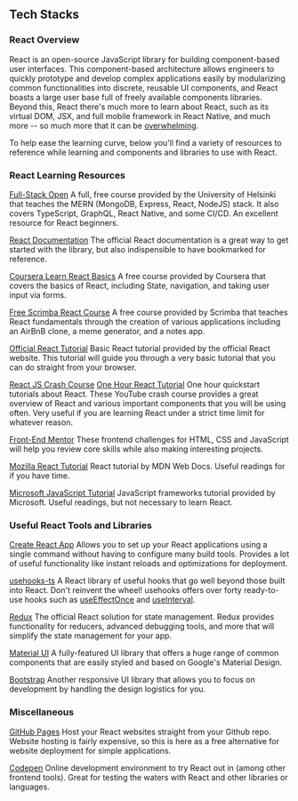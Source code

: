 ## Tech Stacks

### React Overview
React is an open-source JavaScript library for building component-based user interfaces. This component-based architecture allows engineers to quickly prototype and develop complex applications easily by modularizing common functionalities into discrete, reusable UI components, and React boasts a large user base full of freely available components libraries. Beyond this, React there's much more to learn about React, such as its virtual DOM, JSX, and full mobile framework in React Native, and much more -- so much more that it can be [overwhelming](https://auth0.com/blog/how-to-manage-javascript-fatigue/). 

To help ease the learning curve, below you'll find a variety of resources to reference while learning and components and libraries to use with React. 

### React Learning Resources 

[Full-Stack Open](https://fullstackopen.com/)
A full, free course provided by the University of Helsinki that teaches the MERN (MongoDB, Express, React, NodeJS) stack. It also covers TypeScript, GraphQL, React Native, and some CI/CD. An excellent resource for React beginners.

[React Documentation](https://react.dev/)
The official React documentation is a great way to get started with the library, but also indispensible to have bookmarked for reference.

[Coursera Learn React Basics](https://www.coursera.org/learn/react-basics)
A free course provided by Coursera that covers the basics of React, including State, navigation, and taking user input via forms.

[Free Scrimba React Course](https://scrimba.com/learn/learnreact)
A free course provided by Scrimba that teaches React fundamentals through the creation of various applications including an AirBnB clone, a meme generator, and a notes app.

[Official React Tutorial](https://reactjs.org/tutorial/tutorial.html)
Basic React tutorial provided by the official React website. This tutorial will guide you through a very basic tutorial that you can do straight from your browser. 

[React JS Crash Course](https://www.youtube.com/watch?v=w7ejDZ8SWv8)
[One Hour React Tutorial](https://www.youtube.com/watch?v=b9eMGE7QtTk)
One hour quickstart tutorials about React. These YouTube crash course provides a great overview of React and various important components that you will be using often. Very useful if you are learning React under a strict time limit for whatever reason.

[Front-End Mentor](https://www.frontendmentor.io/)
These frontend challenges for HTML, CSS and JavaScript will help you review core skills while also making interesting projects.

[Mozilla React Tutorial](https://developer.mozilla.org/en-US/docs/Learn/Tools_and_testing/Client-side_JavaScript_frameworks/React_getting_started)
React tutorial by MDN Web Docs. Useful readings for if you have time.

[Microsoft JavaScript Tutorial](https://learn.microsoft.com/en-us/windows/dev-environment/javascript/)
JavaScript frameworks tutorial provided by Microsoft. Useful readings, but not necessary to learn React. 

### Useful React Tools and Libraries

[Create React App](https://create-react-app.dev/)
Allows you to set up your React applications using a single command without having to configure many build tools. Provides a lot of useful functionality like instant reloads and optimizations for deployment. 

[usehooks-ts](https://usehooks-ts.com/)
A React library of useful hooks that go well beyond those built into React. Don't reinvent the wheel! usehooks offers over forty ready-to-use hooks such as [useEffectOnce](https://usehooks-ts.com/react-hook/use-effect-once) and [useInterval](https://usehooks-ts.com/react-hook/use-interval). 

[Redux](https://redux.js.org/)
The official React solution for state management. Redux provides functionality for reducers, advanced debugging tools, and more that will simplify the state management for your app.

[Material UI](https://mui.com/material-ui/)
A fully-featured UI library that offers a huge range of common components that are easily styled and based on Google's Material Design.

[Bootstrap](https://getbootstrap.com/)
Another responsive UI library that allows you to focus on development by handling the design logistics for you.  

### Miscellaneous

[GitHub Pages](https://pages.github.com/)
Host your React websites straight from your Github repo. Website hosting is fairly expensive, so this is here as a free alternative for website deployment for simple applications.

[Codepen](https://codepen.io/)
Online development environment to try React out in (among other frontend tools). Great for testing the waters with React and other libraries or languages.

